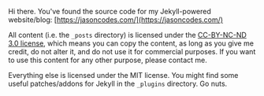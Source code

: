 Hi there. You've found the source code for my Jekyll-powered website/blog: [https://jasoncodes.com/](https://jasoncodes.com/)

All content (i.e. the `_posts` directory) is licensed under the [CC-BY-NC-ND 3.0 license](https://creativecommons.org/licenses/by-nc-nd/3.0/au/), which means you can copy the content, as long as you give me credit, do not alter it, and do not use it for commercial purposes. If you want to use this content for any other purpose, please contact me.

Everything else is licensed under the MIT license. You might find some useful patches/addons for Jekyll in the `_plugins` directory. Go nuts.
